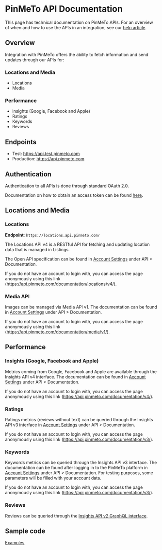 # PinMeTo API Documentation

This page has technical documentation on PinMeTo APIs. For an overview of when and how to use the APIs in an integration, see our [help article](https://help.pinmeto.com/en/article/introducing-the-pinmeto-api-kl3pwj/).

## Overview

Integration with PinMeTo offers the ability to fetch information and send updates through our APIs for:
### Locations and Media
- Locations
- Media

### Performance
- Insights (Google, Facebook and Apple)
- Ratings
- Keywords
- Reviews

## Endpoints

- Test: https://api.test.pinmeto.com
- Production: https://api.pinmeto.com

## Authentication

Authentication to all APIs is done through standard OAuth 2.0.

Documentation on how to obtain an access token can be found [here](docs/access_token.md).

## Locations and Media

### Locations

**Endpoint**: `https://locations.api.pinmeto.com/`

The Locations API v4 is a RESTful API for fetching and updating location data that is managed in Listings.

The Open API specification can be found in [Account Settings](https://places.pinmeto.com/account-settings/) under API > Documentation.

If you do not have an account to login with, you can access the page anonymously using this link (https://api.pinmeto.com/documentation/locations/v4/).

### Media API 

Images can be managed via Media API v1. The documentation can be found in [Account Settings](https://places.pinmeto.com/account-settings/) under API > Documentation.

If you do not have an account to login with, you can access the page anonymously using this link (https://api.pinmeto.com/documentation/media/v1/).

## Performance
### Insights (Google, Facebook and Apple)

Metrics coming from Google, Facebook and Apple are available through the Insights API v4 interface. The documentation can be found in [Account Settings](https://places.pinmeto.com/account-settings/) under API > Documentation.

If you do not have an account to login with, you can access the page anonymously using this link (https://api.pinmeto.com/documentation/v4/).

### Ratings

Ratings metrics (reviews without text) can be queried through the Insights API v3 interface in [Account Settings](https://places.pinmeto.com/account-settings/) under API > Documentation.

If you do not have an account to login with, you can access the page anonymously using this link (https://api.pinmeto.com/documentation/v3/).

### Keywords

Keywords metrics can be queried through the Insights API v3 interface. The documentation can be found after logging in to the PinMeTo platform in [Account Settings](https://places.pinmeto.com/account-settings/) under API > Documentation. For testing purposes, some parameters will be filled with your account data.

If you do not have an account to login with, you can access the page anonymously using this link (https://api.pinmeto.com/documentation/v3/).

### Reviews

Reviews can be queried through the [Insights API v2 GraphQL interface](docs/insights-v2.md).



## Sample code

[Examples](samples/)
